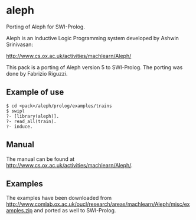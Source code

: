 # aleph
Porting of Aleph for SWI-Prolog.

Aleph is an Inductive Logic Programming system developed by Ashwin Srinivasan:

http://www.cs.ox.ac.uk/activities/machlearn/Aleph/

This  pack is a porting of Aleph version 5 to SWI-Prolog. The porting was done  by Fabrizio Riguzzi.

Example of use
---------------

    $ cd <pack>/aleph/prolog/examples/trains
    $ swipl
    ?- [library(aleph)].
    ?- read_all(train).
    ?- induce.

## Manual
The manual can be found at http://www.cs.ox.ac.uk/activities/machlearn/Aleph/.

## Examples
The examples have been downloaded from http://www.comlab.ox.ac.uk/oucl/research/areas/machlearn/Aleph/misc/examples.zip and ported as well to SWI-Prolog.
